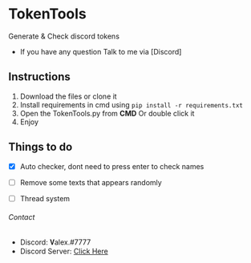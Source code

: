 # TokenTools
Generate & Check discord tokens
- If you have any question Talk to me via [Discord]
 
## Instructions
1) Download the files or clone it
2) Install requirements in cmd using `pip install -r requirements.txt`
3) Open the TokenTools.py from **CMD** Or double click it
4) Enjoy
 
## Things to do
- [X] Auto checker, dont need to press enter to check names
- [ ] Remove some texts that appears randomly
- [ ] Thread system

 
###### Contact
- Discord: 𝐕alex.#7777
- Discord Server: [Click Here](discord.gg/vlonesefi)
